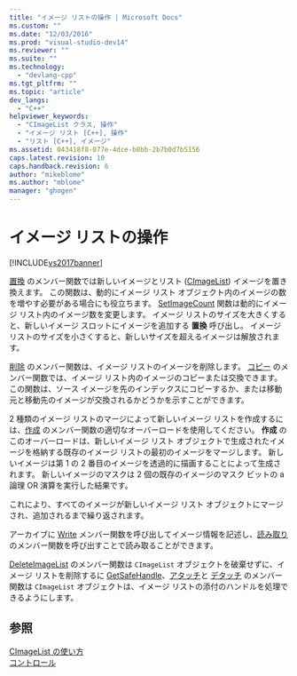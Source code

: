 ```yaml
---
title: "イメージ リストの操作 | Microsoft Docs"
ms.custom: ""
ms.date: "12/03/2016"
ms.prod: "visual-studio-dev14"
ms.reviewer: ""
ms.suite: ""
ms.technology: 
  - "devlang-cpp"
ms.tgt_pltfrm: ""
ms.topic: "article"
dev_langs: 
  - "C++"
helpviewer_keywords: 
  - "CImageList クラス, 操作"
  - "イメージ リスト [C++], 操作"
  - "リスト [C++], イメージ"
ms.assetid: 043418f8-077e-4dce-b8bb-2b7b0d7b5156
caps.latest.revision: 10
caps.handback.revision: 6
author: "mikeblome"
ms.author: "mblome"
manager: "ghogen"
---
```

# イメージ リストの操作
[!INCLUDE[vs2017banner](../assembler/inline/includes/vs2017banner.md)]

[置換](../Topic/CImageList::Replace.md) のメンバー関数では新しいイメージとリスト \([CImageList](../Topic/CImageList%20Class.md)\) イメージを置き換えます。  この関数は、動的にイメージ リスト オブジェクト内のイメージの数を増やす必要がある場合にも役立ちます。  [SetImageCount](../Topic/CImageList::SetImageCount.md) 関数は動的にイメージ リスト内のイメージ数を変更します。  イメージ リストのサイズを大きくすると、新しいイメージ スロットにイメージを追加する **置換** 呼び出し。  イメージ リストのサイズを小さくすると、新しいサイズを超えるイメージは解放されます。  
  
 [削除](../Topic/CImageList::Remove.md) のメンバー関数は、イメージ リストのイメージを削除します。  [コピー](../Topic/CImageList::Copy.md) のメンバー関数では、イメージ リスト内のイメージのコピーまたは交換できます。  この関数は、ソース イメージを先のインデックスにコピーするか、または移動元と移動先のイメージが交換されるかどうかを示すことができます。  
  
 2 種類のイメージ リストのマージによって新しいイメージ リストを作成するには、[作成](../Topic/CImageList::Create.md) のメンバー関数の適切なオーバーロードを使用してください。  **作成** のこのオーバーロードは、新しいイメージ リスト オブジェクトで生成されたイメージを格納する既存のイメージ リストの最初のイメージをマージします。  新しいイメージは第 1 の 2 番目のイメージを透過的に描画することによって生成されます。  新しいイメージのマスクは 2 個の既存のイメージのマスク ビットの a 論理 OR 演算を実行した結果です。  
  
 これにより、すべてのイメージが新しいイメージ リスト オブジェクトにマージされ、追加されるまで繰り返されます。  
  
 アーカイブに [Write](../Topic/CImageList::Write.md) メンバー関数を呼び出してイメージ情報を記述し、[読み取り](../Topic/CImageList::Read.md) のメンバー関数を呼び出すことで読み取ることができます。  
  
 [DeleteImageList](../Topic/CImageList::DeleteImageList.md) のメンバー関数は `CImageList` オブジェクトを破棄せずに、イメージ リストを削除するに [GetSafeHandle](../Topic/CImageList::GetSafeHandle.md)、[アタッチ](../Topic/CImageList::Attach.md)と [デタッチ](../Topic/CImageList::Detach.md) のメンバー関数は `CImageList` オブジェクトは、イメージ リストの添付のハンドルを処理できるようにします。  
  
## 参照  
 [CImageList の使い方](../mfc/using-cimagelist.md)   
 [コントロール](../mfc/controls-mfc.md)